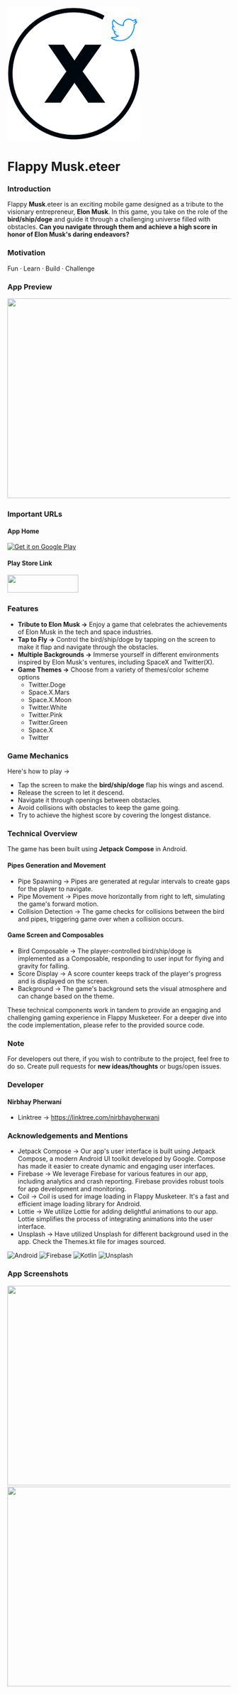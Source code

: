<img src="https://github.com/nirbhayph/flappymusketeer/blob/main/app/src/main/res/drawable/logo.png" width="300" height="300">

# Flappy <b>Musk</b>.eteer

### Introduction
Flappy **Musk**.eteer is an exciting mobile game designed as a tribute to the visionary entrepreneur, **Elon Musk**. 
In this game, you take on the role of the **bird/ship/doge** and guide it through a challenging universe filled with obstacles. 
**Can you navigate through them and achieve a high score in honor of Elon Musk's daring endeavors?**

### Motivation
Fun · Learn · Build · Challenge

### App Preview
<img src="https://i.ibb.co/9Vpfr54/Cover.png" width="1024" height="450">

### Important URLs
#### App Home
<a href='https://linktree.com/flappymusketeer'><img height="40" width="150" alt='Get it on Google Play' src='https://img.shields.io/badge/linktree-1de9b6?style=for-the-badge&logo=linktree&logoColor=white'/></a>

#### Play Store Link
<a href='https://play.google.com/store/apps/details?id=com.nirbhay.flappymusketeer'><img height="40" width="160" src='https://img.shields.io/badge/Google_Play-414141?style=for-the-badge&logo=google-play&logoColor=white'/></a>

### Features
* **Tribute to Elon Musk →** Enjoy a game that celebrates the achievements of Elon Musk in the tech and space industries. 
* **Tap to Fly →** Control the bird/ship/doge by tapping on the screen to make it flap and navigate through the obstacles.
* **Multiple Backgrounds →** Immerse yourself in different environments inspired by Elon Musk's ventures, including SpaceX and Twitter(X).
* **Game Themes →** Choose from a variety of themes/color scheme options
  * Twitter.Doge
  * Space.X.Mars
  * Space.X.Moon
  * Twitter.White
  * Twitter.Pink
  * Twitter.Green
  * Space.X
  * Twitter

### Game Mechanics
Here's how to play →
* Tap the screen to make the **bird/ship/doge** flap his wings and ascend. 
* Release the screen to let it descend. 
* Navigate it through openings between obstacles. 
* Avoid collisions with obstacles to keep the game going. 
* Try to achieve the highest score by covering the longest distance.

### Technical Overview
The game has been built using **Jetpack Compose** in Android. 

#### Pipes Generation and Movement
* Pipe Spawning → Pipes are generated at regular intervals to create gaps for the player to navigate. 
* Pipe Movement → Pipes move horizontally from right to left, simulating the game's forward motion. 
* Collision Detection → The game checks for collisions between the bird and pipes, triggering game over when a collision occurs.

#### Game Screen and Composables
* Bird Composable → The player-controlled bird/ship/doge is implemented as a Composable, responding to user input for flying and gravity for falling.
* Score Display → A score counter keeps track of the player's progress and is displayed on the screen.
* Background → The game's background sets the visual atmosphere and can change based on the theme.

These technical components work in tandem to provide an engaging and challenging gaming experience in Flappy Musketeer. For a deeper dive into the code implementation, please refer to the provided source code.

### Note
For developers out there, if you wish to contribute to the project, feel free to do so. Create pull requests for **new ideas/thoughts** or bugs/open issues.

### Developer
#### Nirbhay Pherwani
* Linktree → https://linktree.com/nirbhaypherwani

### Acknowledgements and Mentions
* Jetpack Compose → Our app's user interface is built using Jetpack Compose, a modern Android UI toolkit developed by Google. Compose has made it easier to create dynamic and engaging user interfaces. 
* Firebase → We leverage Firebase for various features in our app, including analytics and crash reporting. Firebase provides robust tools for app development and monitoring. 
* Coil → Coil is used for image loading in Flappy Musketeer. It's a fast and efficient image loading library for Android. 
* Lottie → We utilize Lottie for adding delightful animations to our app. Lottie simplifies the process of integrating animations into the user interface.
* Unsplash → Have utilized Unsplash for different background used in the app. Check the Themes.kt file for images sourced.

![Android](https://img.shields.io/badge/Android-3DDC84?style=for-the-badge&logo=android&logoColor=white) ![Firebase](https://img.shields.io/badge/firebase-ffca28?style=for-the-badge&logo=firebase&logoColor=black) ![Kotlin](https://img.shields.io/badge/Kotlin-0095D5?&style=for-the-badge&logo=kotlin&logoColor=white) ![Unsplash](https://img.shields.io/badge/Unsplash-000000?style=for-the-badge&logo=Unsplash&logoColor=white) 

### App Screenshots
<img src="https://i.ibb.co/NNVxhbk/Cover-2.png" width="960" height="450">
<img src="https://i.ibb.co/fMfqYqC/Cover-1.png" width="960" height="450">
